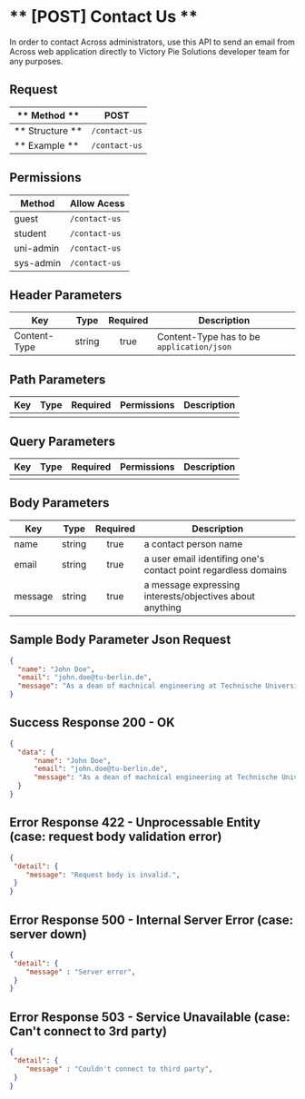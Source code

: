 # ** [POST] Contact Us **

In order to contact Across administrators, use this API to send an email from Across web application directly to Victory Pie Solutions developer team for any purposes.

## Request

| ** Method **     | POST                              |
| ---------------- | ----------------------------------|
| ** Structure **  | `/contact-us`                     |
| ** Example **    | `/contact-us`                     |

## Permissions

| Method          | Allow Acess                       |
| ----------------| ----------------------------------|
| guest           | `/contact-us`                     |
| student         | `/contact-us`                     |
| uni-admin       | `/contact-us`                     |
| sys-admin       | `/contact-us`                     |

## Header Parameters

| Key                 | Type       | Required  | Description                                 |
| ------------------- | :--------: | :-------: | ------------------------------------------- |
| Content-Type        | string     | true      | Content-Type has to be `application/json`   |

## Path Parameters

| Key       | Type      | Required     | Permissions  | Description                     |
| --------- | :-------: | :----------: | :----------: | ------------------------------- |
|           |           |              |              |                                 |

## Query Parameters

| Key       | Type      | Required     | Permissions  | Description                     |
| --------- | :-------: | :----------: | :----------: | ------------------------------- |
|           |           |              |              |                                 |

## Body Parameters

| Key          | Type         | Required     | Description                                                     |
| ------------ | :----------: | :----------: | --------------------------------------------------------------- |
| name         | string       | true         | a contact person name                                           |
| email        | string       | true         | a user email identifing one's contact point regardless domains  |
| message      | string       | true         | a message expressing interests/objectives about anything        |

## Sample Body Parameter Json Request
```json
{
  "name": "John Doe",
  "email": "john.doe@tu-berlin.de",
  "message": "As a dean of machnical engineering at Technische Universitat Berline, I would like to summarize that our department would like join Across program."
}
```

## Success Response 200 - OK
```json
{
  "data": {
      "name": "John Doe",
      "email": "john.doe@tu-berlin.de",
      "message": "As a dean of machnical engineering at Technische Universitat Berline, I would like to summarize that our department would like join Across program."
  }
}
```

## Error Response 422 - Unprocessable Entity (case: request body validation error)
```json
{
 "detail": { 
    "message": "Request body is invalid.",
 }
}
```

## Error Response 500 - Internal Server Error (case: server down)
```json
{
 "detail": { 
    "message" : "Server error",
 }
}
```

## Error Response 503 - Service Unavailable (case: Can't connect to 3rd party)
```json
{
 "detail": { 
    "message" : "Couldn't connect to third party",
 }
}
```
